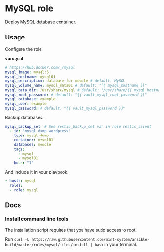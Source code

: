 # MySQL role

Deploy MySQL database container.

## Usage

Configure the role.

**vars.yml**

```yml
# https://hub.docker.com/_/mysql
mysql_image: mysql:5
mysql_hostname: mysql01
mysql_description: database for moodle # default: MySQL
mysql_volume_name: mysql_data01 # default: "{{ mysql_hostname }}"
mysql_data_dir: /usr/share/mysql # default: "/usr/share/{{ mysql_hostname }}"
mysql_root_password: # default: "{{ vault_mysql_root_password }}"
mysql_database: example
mysql_user: example
mysql_password: # default: "{{ vault_mysql_password }}"
```

Backup databases.

```yml
mysql_backup_set: # See restic_backup_set var in role restic_client
  - id: "mysql dump wordpress"
    type: mysql-dump
    container: mysql01
    databases: moodle 
    tags:
      - mysql
      - mysql01
    hour: "1"
```

And include it in your playbook.

```yml
- hosts: mysql
  roles:
  - role: mysql
```

## Docs

### Install command line tools

The installation script requires that you have sudo access to root.

Run `curl -L https://raw.githubusercontent.com/mint-system/ansible-build/master/roles/mysql/files/install | bash` in your terminal.
